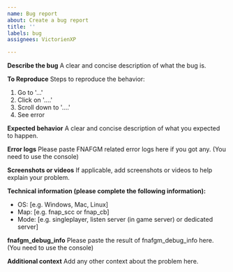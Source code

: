 ```yaml
---
name: Bug report
about: Create a bug report
title: ''
labels: bug
assignees: VictorienXP

---
```


**Describe the bug**
A clear and concise description of what the bug is.

**To Reproduce**
Steps to reproduce the behavior:
1. Go to '...'
2. Click on '....'
3. Scroll down to '....'
4. See error

**Expected behavior**
A clear and concise description of what you expected to happen.

**Error logs**
Please paste FNAFGM related error logs here if you got any. (You need to use the console)

**Screenshots or videos**
If applicable, add screenshots or videos to help explain your problem.

**Technical information (please complete the following information):**
 - OS: [e.g. Windows, Mac, Linux]
 - Map: [e.g. fnap_scc or fnap_cb]
 - Mode: [e.g. singleplayer, listen server (in game server) or dedicated server]

**fnafgm_debug_info**
Please paste the result of fnafgm_debug_info here. (You need to use the console)

**Additional context**
Add any other context about the problem here.
